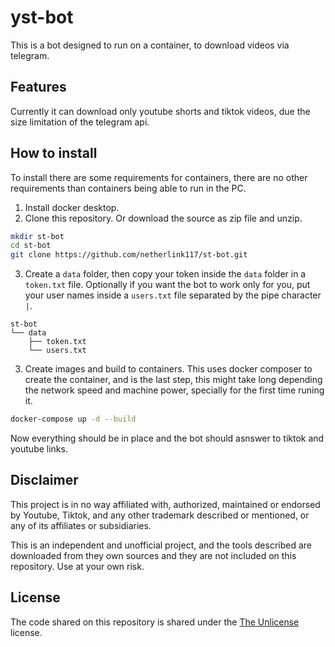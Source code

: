 # yst-bot
This is a bot designed to run on a container, to download videos via telegram.
## Features
Currently it can download only youtube shorts and tiktok videos, due the size limitation of the telegram api.
## How to install
To install there are some requirements for containers, there are no other requirements than containers being able to run in the PC.
1. Install docker desktop.
2. Clone this repository. Or download the source as zip file and unzip.
```bash
mkdir st-bot
cd st-bot
git clone https://github.com/netherlink117/st-bot.git
```
3. Create a `data` folder, then copy your token inside the `data` folder in a `token.txt` file. Optionally if you want the bot to work only for you, put your user names inside a `users.txt` file separated by the pipe character `|`.
```
st-bot
└── data
    ├── token.txt
    └── users.txt
```
3. Create images and build to containers. This uses docker composer to create the container, and is the last step, this might take long depending the network speed and machine power, specially for the first time runing it.
```bash
docker-compose up -d --build
```
Now everything should be in place and the bot should asnswer to tiktok and youtube links.
## Disclaimer
This project is in no way affiliated with, authorized, maintained or endorsed by Youtube, Tiktok, and any other trademark described or mentioned, or any of its affiliates or subsidiaries.

This is an independent and unofficial project, and the tools described are downloaded from they own sources and they are not included on this repository. Use at your own risk.
## License
The code shared on this repository is shared under the [The Unlicense](https://unlicense.org) license.
